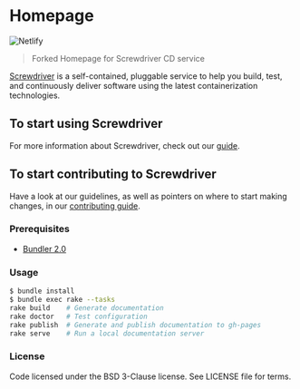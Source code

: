 # Homepage

![Netlify](https://img.shields.io/netlify/e282e4fe-b993-48c3-8187-80ce0b658f69?style=for-the-badge&logo=netlify&logoColor=white&labelColor=00C7B7)

> Forked Homepage for Screwdriver CD service

[Screwdriver](http://screwdriver.cd) is a self-contained, pluggable service to help you build, test, and continuously deliver software using the latest containerization technologies.

## To start using Screwdriver

For more information about Screwdriver, check out our [guide](http://docs.screwdriver.cd).

## To start contributing to Screwdriver

Have a look at our guidelines, as well as pointers on where to start making changes, in our [contributing guide](http://docs.screwdriver.cd/about/contributing).

### Prerequisites
- [Bundler 2.0](https://bundler.io/blog/2019/01/03/announcing-bundler-2.html)

### Usage

```bash
$ bundle install
$ bundle exec rake --tasks
rake build    # Generate documentation
rake doctor   # Test configuration
rake publish  # Generate and publish documentation to gh-pages
rake serve    # Run a local documentation server
```

### License

Code licensed under the BSD 3-Clause license. See LICENSE file for terms.
